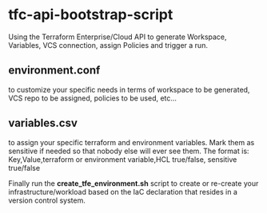 # tfc-api-bootstrap-script
Using the Terraform Enterprise/Cloud API to generate Workspace, Variables, VCS connection, assign Policies and trigger a run.

## environment.conf 
to customize your specific needs in terms of workspace to be generated, VCS repo to be assigned, policies to be used, etc...

## variables.csv
to assign your specific terraform and environment variables. Mark them as sensitive if needed so that nobody else will ever see them. The format is: Key,Value,terraform or environment variable,HCL true/false, sensitive true/false


Finally run the **create_tfe_environment.sh** script to create or re-create your infrastructure/workload based on the IaC declaration that resides in a version control system.   
